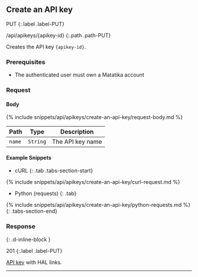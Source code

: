 ## Create an API key

PUT
{:.label .label-PUT}

/api/apikeys/{apikey-id}
{:.path .path-PUT}

Creates the API key `{apikey-id}`.

### Prerequisites
- The authenticated user must own a Matatika account

### Request

#### Body

{% include snippets/api/apikeys/create-an-api-key/request-body.md %}

Path | Type | Description
---- | ---- | -----------
`name` | `String` | The API key name

#### Example Snippets
- cURL
{: .tab .tabs-section-start}

{% include snippets/api/apikeys/create-an-api-key/curl-request.md %}

- Python (requests)
{: .tab}

{% include snippets/api/apikeys/create-an-api-key/python-requests.md %}
{: .tabs-section-end}

### Response
{: .d-inline-block }

201
{:.label .label-PUT}

[API key](#api-key) with HAL links.

---
